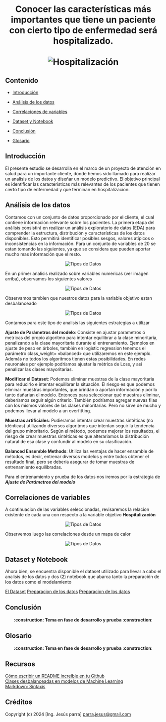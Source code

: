 <div align="center">
  <h1 align="center">
    Conocer las características más importantes que tiene un paciente con cierto tipo de enfermedad será hospitalizado.
    <br />
    <br />
      <img src="./img/hospitalizacion.jpeg" alt="Hospitalización">
  </h1>
</div>

## Contenido

* [Introducción](#Introducción)

* [Análisis de los datos](#Análisis-de-los-datos)

* [Correlaciones de variables](#Correlaciones-de-variables)

* [Dataset y Notebook](#Dataset-y-Notebook)

* [Conclusión](#Conclusión)

* [Glosario](#Glosario)

## Introducción

El presente estudio se desarrolla en el marco de un proyecto de atención en salud para un importante cliente, donde hemos sido llamado para realizar un analisis de los datos y diseñar un modelo predictivo.  El objetivo principal es identificar las características más relevantes de los pacientes que tienen cierto tipo de enfermedad y que terminan en hospitalizacion.

## Análisis de los datos

Contamos con un conjunto de datos proporcionado por el cliente, el cual contiene información relevante sobre los pacientes. La primera etapa del análisis consistirá en realizar un análisis exploratorio de datos (EDA) para comprender la estructura, distribución y características de los datos disponibles. Esto permitirá identificar posibles sesgos, valores atípicos o inconsistencias en la información. Para un conjunto de variables de 20 se estan tomando las siguientes, ya que se considera que pueden aportar mucho mas información que el resto.

<div align="center">
     <img src="./img/tdatos.png" alt="Tipos de Datos">
</div>

En un primer analisis realizado sobre variables numericas (ver imagen arriba), observamos los siguientes valores

<div align="center">
     <img src="./img/estadisticas_num.png" alt="Tipos de Datos">
</div>

Observamos tambien que nuestros datos para la variable objetivo estan desbalanceado

<div align="center">
     <img src="./img/desbalanceo_clases.png" alt="Tipos de Datos">
</div>

Contamos para este tipo de analisis las siguientes estrategias a utilizar

**Ajuste de Parámetros del modelo**: Consiste en ajustar parametros ó metricas del propio algoritmo para intentar equilibrar a la clase minoritaria,  penalizando a la clase mayoritaria durante el entrenamiento. Ejemplos en ajuste de peso en árboles, también en logistic regression tenemos el parámetro class_weight= «balanced» que utilizaremos en este ejemplo. Además no todos los algoritmos tienen estas posibilidades. En redes neuronales por ejemplo podríamos ajustar la métrica de Loss, y asi penalizar las clases mayoritarias.

**Modificar el Dataset**: Podemos eliminar muestras de la clase mayoritaria para reducirlo e intentar equilibrar la situación. El riesgo es que podemos eliminar muestras importantes, que brindan o aportan información y por lo tanto dañarian el modelo. Entonces para seleccionar qué muestras eliminar, deberíamos seguir algún criterio. También podríamos agregar nuevas filas con los mismos valores de las clases minoritarias. Pero no sirve de mucho y podemos llevar al modelo a un overfitting.

**Muestras artificiales**: Pudieramos intentar crear muestras sintéticas (no idénticas) utilizando diversos algoritmos que intentan seguir la tendencia del grupo minoritario. Según el método, podemos mejorar los resultados, el riesgo de crear muestras sintéticas es que alterariamos la distribución natural de esa clase y confundir al modelo en su clasificación.

**Balanced Ensemble Methods**: Utiliza las ventajas de hacer ensamble de métodos, es decir, entrenar diversos modelos y entre todos obtener el resultado final, pero se deberia asegurar de tomar muestras de entrenamiento equilibradas.

Para el entrenamiento y prueba de los datos nos iremos por la estrategia de ***Ajuste de Parámetros del modelo***

## Correlaciones de variables

A continuacion de las variables seleccionadas, revisaremos la relacion existente de cada una con respecto a la variable objetivo **Hospitalización**

<div align="center">
     <img src="./img/correlaciones.png" alt="Tipos de Datos">
</div>

Observemos luego las correlaciones desde un mapa de calor 

<div align="center">
     <img src="./img/correlaciones2.png" alt="Tipos de Datos">
</div>

## Dataset y Notebook

Ahora bien, se encuentra disponible el dataset utilizado para llevar a cabo el analisis de los datos y dos (2) notebook que abarca tanto la preparación de los datos como el modelamiento

[El Dataset](./Datasets/BBDD_Hospitalización.xlsx)
[Preparacion de los datos](Preparacion_datos.ipynb)
[Preparacion de los datos](Preparacion_datos.ipynb)

## Conclusión

<h4 align="center">
:construction: Tema en fase de desarrollo y prueba :construction:
</h4>

## Glosario

<h4 align="center">
:construction: Tema en fase de desarrollo y prueba :construction:
</h4>

## Recursos

[Cómo escribir un README increíble en tu Github](https://www.aluracursos.com/blog/como-escribir-un-readme-increible-en-tu-github) <br>
[Clases desbalanceadas en modelos de Machine Learning](https://www.juanbarrios.com/clases-desbalanceadas/) <br>
[Markdown: Sintaxis](https://github.com/ricval/Documentacion/blob/master/Markdown/daringfireball/syntax.md)

## Créditos
Copyright (c) 2024 [Ing. Jesús parra] parra.jesus@gmail.com